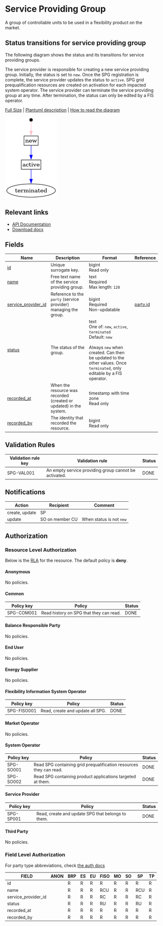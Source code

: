 # Service Providing Group

A group of controllable units to be used in a flexibility product on the market.

## Status transitions for service providing group

The following diagram shows the status and its transitions for service providing
groups.

The service provider is responsible for creating a new service providing group.
Initially, the status is set to `new`. Once the SPG registration is complete,
the service provider updates the status to `active`. SPG grid prequalification
resources are created on activation for each impacted system operator.
The service provider can terminate the service providing group at any time.
After termination, the status can only be edited by a FIS operator.

[Full Size](../diagrams/service_providing_group_status.png)
|
[Plantuml description](../diagrams/service_providing_group_status.plantuml)
|
[How to read the diagram](./index.md#status-and-transitions)

![Service Providing Group Registration Status](../diagrams/service_providing_group_status.png)

## Relevant links

* [API Documentation](https://flex-test.elhub.no/api/v0/#/operations/list_service_providing_group)
* [Download docx](https://flex-test.elhub.no/docs/download/service_providing_group.docx)

## Fields

| Name                                                                                          | Description                                                        | Format                                                                                                                                                                                             | Reference                     |
|-----------------------------------------------------------------------------------------------|--------------------------------------------------------------------|----------------------------------------------------------------------------------------------------------------------------------------------------------------------------------------------------|-------------------------------|
| <a name="field-id" href="#field-id">id</a>                                                    | Unique surrogate key.                                              | bigint<br/>Read only                                                                                                                                                                               |                               |
| <a name="field-name" href="#field-name">name</a>                                              | Free text name of the service providing group.                     | text<br/>Required<br/>Max length: `128`                                                                                                                                                            |                               |
| <a name="field-service_provider_id" href="#field-service_provider_id">service_provider_id</a> | Reference to the `party` (service provider) managing the group.    | bigint<br/>Required<br/>Non-updatable                                                                                                                                                              | [party.id](party.md#field-id) |
| <a name="field-status" href="#field-status">status</a>                                        | The status of the group.                                           | text<br/>One of: `new`, `active`, `terminated`<br/>Default: `new`<br/><br/>Always `new` when created. Can then be updated to the other values. Once `terminated`, only editable by a FIS operator. |                               |
| <a name="field-recorded_at" href="#field-recorded_at">recorded_at</a>                         | When the resource was recorded (created or updated) in the system. | timestamp with time zone<br/>Read only                                                                                                                                                             |                               |
| <a name="field-recorded_by" href="#field-recorded_by">recorded_by</a>                         | The identity that recorded the resource.                           | bigint<br/>Read only                                                                                                                                                                               |                               |

## Validation Rules

| Validation rule key | Validation rule                                       | Status |
|---------------------|-------------------------------------------------------|--------|
| SPG-VAL001          | An empty service providing group cannot be activated. | DONE   |

## Notifications

| Action         | Recipient       | Comment                  |
|----------------|-----------------|--------------------------|
| create, update | SP              |                          |
| update         | SO on member CU | When status is not `new` |

## Authorization

### Resource Level Authorization

Below is the [RLA](../technical/auth.md#resource-level-authorization-rla) for the
resource. The default policy is **deny**.

#### Anonymous

No policies.

#### Common

| Policy key | Policy                                  | Status |
|------------|-----------------------------------------|--------|
| SPG-COM001 | Read history on SPG that they can read. | DONE   |

#### Balance Responsible Party

No policies.

#### End User

No policies.

#### Energy Supplier

No policies.

#### Flexibility Information System Operator

| Policy key  | Policy                           | Status |
|-------------|----------------------------------|--------|
| SPG-FISO001 | Read, create and update all SPG. | DONE   |

#### Market Operator

No policies.

#### System Operator

| Policy key | Policy                                                             | Status |
|------------|--------------------------------------------------------------------|--------|
| SPG-SO001  | Read SPG containing grid prequalification resources they can read. | DONE   |
| SPG-SO002  | Read SPG containing product applications targeted at them.         | DONE   |

#### Service Provider

| Policy key | Policy                                            | Status |
|------------|---------------------------------------------------|--------|
| SPG-SP001  | Read, create and update SPG that belongs to them. | DONE   |

#### Third Party

No policies.

### Field Level Authorization

For party type abbreviations, check [the auth docs](../technical/auth.md#party)

| FIELD               | ANON | BRP | ES | EU | FISO | MO | SO | SP  | TP |
|---------------------|------|-----|----|----|------|----|----|-----|----|
| id                  |      | R   | R  | R  | R    | R  | R  | R   | R  |
| name                |      | R   | R  | R  | RCU  | R  | R  | RCU | R  |
| service_provider_id |      | R   | R  | R  | RC   | R  | R  | RC  | R  |
| status              |      | R   | R  | R  | RU   | R  | R  | RU  | R  |
| recorded_at         |      | R   | R  | R  | R    | R  | R  | R   | R  |
| recorded_by         |      | R   | R  | R  | R    | R  | R  | R   | R  |
